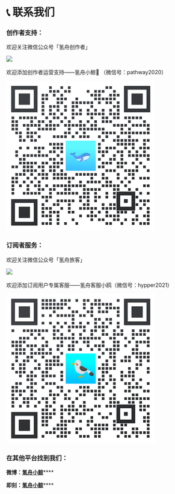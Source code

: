# 📞 联系我们

### 创作者支持：

欢迎关注微信公众号「氢舟创作者」

![](../.gitbook/assets/氢舟Hypper搜一搜.png)

欢迎添加创作者运营支持——氢舟小鲸🐳  （微信号：pathway2020）

![](../.gitbook/assets/小鲸企微.png)

### 订阅者服务：

欢迎关注微信公众号「氢舟旅客」

![](../.gitbook/assets/扫码\_搜索联合传播样式-标准色版.png)

欢迎添加订阅用户专属客服——氢舟客服小鸥（微信号：hypper2021）

![](../.gitbook/assets/小鸥企微.png)

### 在其他平台找到我们：

**微博：**[**氢舟小鲸**](https://weibo.com/u/7621995870)****

**即刻：**[**氢舟小鲸**](https://web.okjike.com/u/ca965d50-ad19-4066-9ce2-de5355ea290f)****
